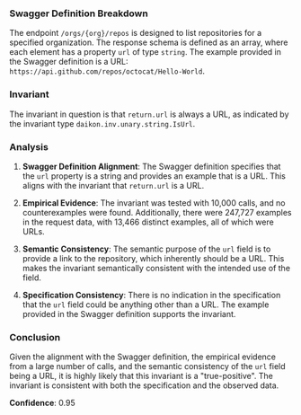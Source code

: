 ### Swagger Definition Breakdown

The endpoint `/orgs/{org}/repos` is designed to list repositories for a specified organization. The response schema is defined as an array, where each element has a property `url` of type `string`. The example provided in the Swagger definition is a URL: `https://api.github.com/repos/octocat/Hello-World`.

### Invariant

The invariant in question is that `return.url` is always a URL, as indicated by the invariant type `daikon.inv.unary.string.IsUrl`.

### Analysis

1. **Swagger Definition Alignment**: The Swagger definition specifies that the `url` property is a string and provides an example that is a URL. This aligns with the invariant that `return.url` is a URL.

2. **Empirical Evidence**: The invariant was tested with 10,000 calls, and no counterexamples were found. Additionally, there were 247,727 examples in the request data, with 13,466 distinct examples, all of which were URLs.

3. **Semantic Consistency**: The semantic purpose of the `url` field is to provide a link to the repository, which inherently should be a URL. This makes the invariant semantically consistent with the intended use of the field.

4. **Specification Consistency**: There is no indication in the specification that the `url` field could be anything other than a URL. The example provided in the Swagger definition supports the invariant.

### Conclusion

Given the alignment with the Swagger definition, the empirical evidence from a large number of calls, and the semantic consistency of the `url` field being a URL, it is highly likely that this invariant is a "true-positive". The invariant is consistent with both the specification and the observed data.

**Confidence**: 0.95
